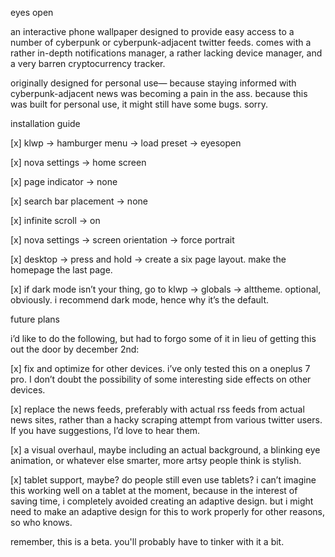 eyes open

an interactive phone wallpaper designed to provide easy access to a number of cyberpunk or cyberpunk-adjacent twitter feeds. comes with a rather in-depth notifications manager, a rather lacking device manager, and a very barren cryptocurrency tracker.

originally designed for personal use— because staying informed with cyberpunk-adjacent news was becoming a pain in the ass. because this was built for personal use, it might still have some bugs. sorry.

installation guide

[x]    klwp -> hamburger menu -> load preset -> eyesopen

[x]    nova settings -> home screen

   [x]     page indicator -> none
   
   [x]     search bar placement -> none
   
   [x]     infinite scroll -> on
   
[x]    nova settings -> screen orientation -> force portrait

[x]    desktop -> press and hold -> create a six page layout. make the homepage the last page.

[x]    if dark mode isn’t your thing, go to klwp -> globals -> alttheme. optional, obviously. i recommend dark mode, hence why it’s the default.

future plans

i’d like to do the following, but had to forgo some of it in lieu of getting this out the door by december 2nd:

[x]    fix and optimize for other devices. i’ve only tested this on a oneplus 7 pro. I don’t doubt the possibility of some interesting side effects on other devices.

[x]    replace the news feeds, preferably with actual rss feeds from actual news sites, rather than a hacky scraping attempt from various twitter users. If you have suggestions, I’d love to hear them.

[x]    a visual overhaul, maybe including an actual background, a blinking eye animation, or whatever else smarter, more artsy people think is stylish.

[x]    tablet support, maybe? do people still even use tablets? i can’t imagine this working well on a tablet at the moment, because in the interest of saving time, i completely avoided creating an adaptive design. but i might need to make an adaptive design for this to work properly for other reasons, so who knows.

remember, this is a beta. you'll probably have to tinker with it a bit.
